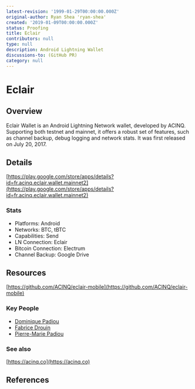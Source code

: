 ```yaml
---
latest-revision: '1999-01-29T00:00:00.000Z'
original-author: Ryan Shea 'ryan-shea'
created: '2019-01-09T00:00:00.000Z'
status: Proofing
title: Eclair
contributors: null
type: null
description: Android Lightning Wallet
discussions-to: (GitHub PR)
category: null
---
```


# Eclair

## Overview

Eclair Wallet is an Android Lightning Network wallet, developed by ACINQ. Supporting both testnet and mainnet, it offers a robust set of features, such as channel backup, debug logging and network stats. It was first released on July 20, 2017.

## Details

[https://play.google.com/store/apps/details?id=fr.acinq.eclair.wallet.mainnet2](https://play.google.com/store/apps/details?id=fr.acinq.eclair.wallet.mainnet2)

### Stats

* Platforms: Android
* Networks: BTC, tBTC
* Capabilities: Send
* LN Connection: Eclair
* Bitcoin Connection: Electrum
* Channel Backup: Google Drive

## Resources

[https://github.com/ACINQ/eclair-mobile](https://github.com/ACINQ/eclair-mobile)

### Key People

* [Dominique Padiou](https://github.com/dpad85)
* [Fabrice Drouin](https://github.com/sstone)
* [Pierre-Marie Padiou](https://fr.linkedin.com/in/pmpadiou)

### See also

[https://acinq.co](https://acinq.co)

## References

